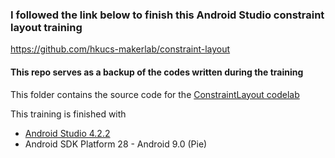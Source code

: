 ### I followed the link below to finish this Android Studio constraint layout training

https://github.com/hkucs-makerlab/constraint-layout

#### This repo serves as a backup of the codes written during the training

This folder contains the source code for the [ConstraintLayout codelab](https://codelabs.developers.google.com/codelabs/constraint-layout/)

This training is finished with
* [Android Studio 4.2.2](https://developer.android.com/studio/archive)
* Android SDK Platform 28 - Android 9.0 (Pie)
